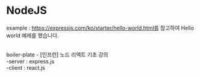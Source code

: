# NodeJS
example : https://expressjs.com/ko/starter/hello-world.html를 참고하여 Hello world 예제를 했습니다.
<br><br>


boiler-plate - [인프런] 노드 리액트 기초 강의
<br>
  -server : express.js
 <br>
  -client : react.js
